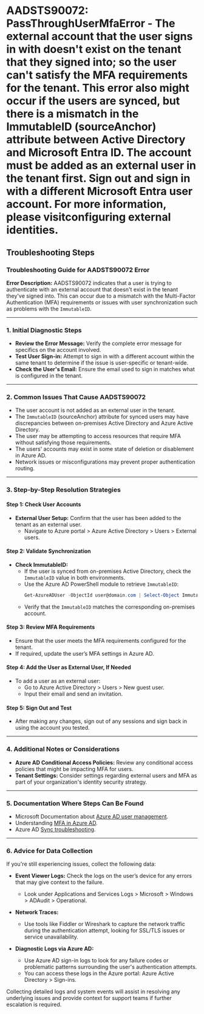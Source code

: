 
# AADSTS90072: PassThroughUserMfaError - The external account that the user signs in with doesn't exist on the tenant that they signed into; so the user can't satisfy the MFA requirements for the tenant. This error also might occur if the users are synced, but there is a mismatch in the ImmutableID (sourceAnchor) attribute between Active Directory and Microsoft Entra ID. The account must be added as an external user in the tenant first. Sign out and sign in with a different Microsoft Entra user account. For more information, please visitconfiguring external identities.


## Troubleshooting Steps
### Troubleshooting Guide for AADSTS90072 Error

**Error Description:**
AADSTS90072 indicates that a user is trying to authenticate with an external account that doesn't exist in the tenant they've signed into. This can occur due to a mismatch with the Multi-Factor Authentication (MFA) requirements or issues with user synchronization such as problems with the `ImmutableID`.

---

### 1. Initial Diagnostic Steps

- **Review the Error Message:** Verify the complete error message for specifics on the account involved.
- **Test User Sign-in:** Attempt to sign in with a different account within the same tenant to determine if the issue is user-specific or tenant-wide.
- **Check the User's Email:** Ensure the email used to sign in matches what is configured in the tenant.

---

### 2. Common Issues That Cause AADSTS90072

- The user account is not added as an external user in the tenant.
- The `ImmutableID` (sourceAnchor) attribute for synced users may have discrepancies between on-premises Active Directory and Azure Active Directory.
- The user may be attempting to access resources that require MFA without satisfying those requirements.
- The users' accounts may exist in some state of deletion or disablement in Azure AD.
- Network issues or misconfigurations may prevent proper authentication routing.

---

### 3. Step-by-Step Resolution Strategies

#### Step 1: Check User Accounts

- **External User Setup:** Confirm that the user has been added to the tenant as an external user.
  - Navigate to Azure portal > Azure Active Directory > Users > External users.

#### Step 2: Validate Synchronization

- **Check ImmutableID:**
  - If the user is synced from on-premises Active Directory, check the `ImmutableID` value in both environments.
  - Use the Azure AD PowerShell module to retrieve `ImmutableID`:
    ```powershell
    Get-AzureADUser -ObjectId user@domain.com | Select-Object ImmutableId
    ```
  - Verify that the `ImmutableID` matches the corresponding on-premises account.

#### Step 3: Review MFA Requirements

- Ensure that the user meets the MFA requirements configured for the tenant.
- If required, update the user’s MFA settings in Azure AD.

#### Step 4: Add the User as External User, If Needed

- To add a user as an external user:
  - Go to Azure Active Directory > Users > New guest user.
  - Input their email and send an invitation.

#### Step 5: Sign Out and Test

- After making any changes, sign out of any sessions and sign back in using the account you tested.

---

### 4. Additional Notes or Considerations

- **Azure AD Conditional Access Policies:** Review any conditional access policies that might be impacting MFA for users.
- **Tenant Settings:** Consider settings regarding external users and MFA as part of your organization's identity security strategy.

---

### 5. Documentation Where Steps Can Be Found

- Microsoft Documentation about [Azure AD user management](https://docs.microsoft.com/en-us/azure/active-directory/users/groups/manage-groups).
- Understanding [MFA in Azure AD](https://docs.microsoft.com/en-us/azure/active-directory/authentication/howto-mfa-getstarted).
- Azure AD [Sync troubleshooting](https://docs.microsoft.com/en-us/azure/active-directory/hybrid/tshoot-sync-errors).

---

### 6. Advice for Data Collection

If you're still experiencing issues, collect the following data:

- **Event Viewer Logs:** Check the logs on the user’s device for any errors that may give context to the failure.
  - Look under Applications and Services Logs > Microsoft > Windows > ADAudit > Operational.

- **Network Traces:**
  - Use tools like Fiddler or Wireshark to capture the network traffic during the authentication attempt, looking for SSL/TLS issues or service unavailability.

- **Diagnostic Logs via Azure AD:**
  - Use Azure AD sign-in logs to look for any failure codes or problematic patterns surrounding the user's authentication attempts. 
  - You can access these logs in the Azure portal: Azure Active Directory > Sign-ins.

Collecting detailed logs and system events will assist in resolving any underlying issues and provide context for support teams if further escalation is required.